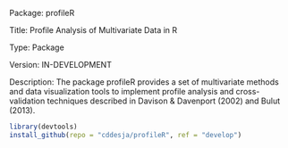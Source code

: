 Package: profileR

Title: Profile Analysis of Multivariate Data in R

Type: Package

Version: IN-DEVELOPMENT

Description: The package profileR provides a set of multivariate methods and data visualization tools 
    to implement profile analysis and cross-validation techniques described 
    in Davison & Davenport (2002) and Bulut (2013).


```R
library(devtools)
install_github(repo = "cddesja/profileR", ref = "develop")
```
